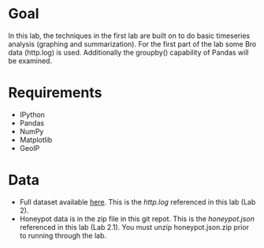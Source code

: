 # Goal
In this lab, the techniques in the first lab are built on to do basic timeseries analysis (graphing and summarization). For the first part of the lab some Bro data (http.log) is used. Additionally the groupby() capability of Pandas will be examined.

# Requirements
* IPython
* Pandas
* NumPy
* Matplotlib
* GeoIP

# Data
* Full dataset available [here](http://www.secrepo.com/Security-Data-Analysis/Lab_2/http.log.zip). This is the *http.log* referenced in this lab (Lab 2).
* Honeypot data is in the zip file in this git repot. This is the *honeypot.json* referenced in this lab (Lab 2.1). You must unzip honeypot.json.zip prior to running through the lab.

